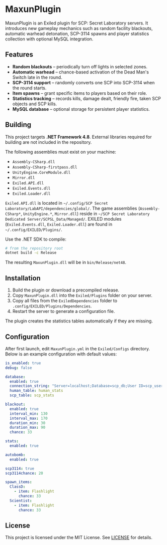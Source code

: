 # MaxunPlugin

MaxunPlugin is an Exiled plugin for SCP: Secret Laboratory servers. It introduces new gameplay mechanics such as random facility blackouts, automatic warhead detonation, SCP-3114 spawns and player statistics collection with optional MySQL integration.

## Features

- **Random blackouts** – periodically turn off lights in selected zones.
- **Automatic warhead** – chance-based activation of the Dead Man's Switch late in the round.
- **SCP-3114 support** – randomly converts one SCP into SCP-3114 when the round starts.
- **Item spawns** – grant specific items to players based on their role.
- **Statistics tracking** – records kills, damage dealt, friendly fire, taken SCP objects and SCP kills.
- **MySQL database** – optional storage for persistent player statistics.

## Building

This project targets **.NET Framework 4.8**. External libraries required for building are not included in the repository.

The following assemblies must exist on your machine:

- `Assembly-CSharp.dll`
- `Assembly-CSharp-firstpass.dll`
- `UnityEngine.CoreModule.dll`
- `Mirror.dll`
- `Exiled.API.dll`
- `Exiled.Events.dll`
- `Exiled.Loader.dll`

`Exiled.API.dll` is located in
`~/.config/SCP Secret Laboratory/LabAPI/dependencies/global/`.
The game assemblies (`Assembly-CSharp*`, `UnityEngine.*`, `Mirror.dll`) reside in
`~/SCP Secret Laboratory Dedicated Server/SCPSL_Data/Managed/`.
EXILED modules (`Exiled.Events.dll`, `Exiled.Loader.dll`) are found in
`~/.config/EXILED/Plugins/`.

Use the .NET SDK to compile:

```bash
# from the repository root
dotnet build -c Release
```

The resulting `MaxunPlugin.dll` will be in `bin/Release/net48`.

## Installation

1. Build the plugin or download a precompiled release.
2. Copy `MaxunPlugin.dll` into the `Exiled/Plugins` folder on your server.
3.  Copy all files from the `ExiledDependencies` folder to `.config/EXILED/Plugins/Dependencies`.
4. Restart the server to generate a configuration file.

The plugin creates the statistics tables automatically if they are missing.

## Configuration

After first launch, edit `MaxunPlugin.yml` in the `Exiled/Configs` directory. Below is an example configuration with default values:

```yaml
is_enabled: true
debug: false

database:
  enabled: true
  connection_string: "Server=localhost;Database=scp_db;User ID=scp_user;Password=scp_password;Pooling=true;"
  human_table: human_stats
  scp_table: scp_stats

blackout:
  enabled: true
  interval_min: 130
  interval_max: 170
  duration_min: 30
  duration_max: 90
  chance: 33

stats:
  enabled: true

autobomb:
  enabled: true

scp3114: true
scp3114chance: 20

spawn_items:
  ClassD:
    - item: Flashlight
      chance: 33
  Scientist:
    - item: Flashlight
      chance: 33
```

## License

This project is licensed under the MIT License. See [LICENSE](LICENSE) for details.
